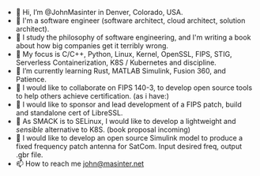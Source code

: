 - 👋 Hi, I’m @JohnMasinter in Denver, Colorado, USA.
- 👀 I'm a software engineer (software architect, cloud architect, solution architect).
- 👀 I study the philosophy of software engineering, and I'm writing a book about how big companies get it terribly wrong.
- 👀 My focus is C/C++, Python, Linux, Kernel, OpenSSL, FIPS, STIG, Serverless Containerization, K8S / Kubernetes and discipline.
- 🌱 I’m currently learning Rust, MATLAB Simulink, Fusion 360, and Patience.
- 💞️ I would like to collaborate on FIPS 140-3, to develop open source tools to help others achieve certification. (as i have:)
- 💞️ I would like to sponsor and lead development of a FIPS patch, build and standalone cert of LibreSSL.
- 💞️ As SMACK is to SELinux, I would like to develop a lightweight and *sensible* alternative to K8S. (book proposal incoming)
- 💞️ I would like to develop an open source Simulink model to produce a fixed frequency patch antenna for SatCom. Input desired freq, output .gbr file.
- 📫 How to reach me john@masinter.net

<!---
JohnMasinter/JohnMasinter is a ✨ special ✨ repository because its `README.md` (this file) appears on your GitHub profile.
You can click the Preview link to take a look at your changes.
--->

